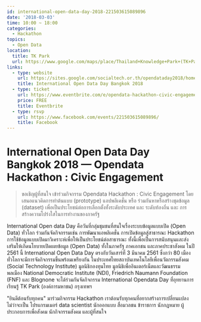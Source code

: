 ```yaml
---
id: international-open-data-day-2018-221503615089896
date: '2018-03-03'
time: 10:00 ~ 18:00
categories:
  - Hackathon
topics:
  - Open Data
location:
  title: TK Park
  url: https://www.google.com/maps/place/Thailand+Knowledge+Park+(TK+Park)/@13.7468988,100.5362244,17z/data=!3m2!4b1!5s0x30e29ecfc46acedb:0xdb78b1e7e3812c1!4m5!3m4!1s0x30e29ecfe7e2048b:0x70c06d7f845c6e1e!8m2!3d13.7468936!4d100.5384131
links:
  - type: website
    url: https://sites.google.com/socialtech.or.th/opendataday2018/home
    title: International Open Data Day Bangkok 2018
  - type: ticket
    url: https://www.eventbrite.com/e/opendata-hackathon-civic-engagement-tickets-43121660046?utm-medium=discovery&utm-campaign=social&utm-content=attendeeshare&aff=escb&utm-source=cp&utm-term=listing
    price: FREE
    title: Eventbrite
  - type: rsvp
    url: https://www.facebook.com/events/221503615089896/
    title: Facebook
---
```


# International Open Data Day Bangkok 2018 — Opendata Hackathon : Civic Engagement

> ขอเชิญผู้ที่สนใจ เข้าร่วมกิจกรรม Opendata Hackathon : Civic Engagement โดยเสนอแนวคิดการทำต้นแบบ (prototype) แอปพลิเคชั่น หรือ ร่วมกันหาหรือสร้างชุดข้อมูล (dataset) เพื่อเป็นประโยชน์ต่อการเลือกตั้งทั้งระดับประเทศ และ ระดับท้องถิ่น และ การสร้างความโปร่งใสในการทำงานของภาครัฐ

International Open data Day คือวันที่กลุ่มชุมชนที่สนใจเรื่องระบบข้อมูลแบบเปิด (Open Data) ทั่วโลก ร่วมกันจัดกิจกรรมเช่น การพัฒนาแอพลิเคชั่น การเปิดข้อมูลสู่สาธารณะ Hackathon การใช้ข้อมูลแบบเปิดมาวิเคราะห์เพื่อให้เป็นประโยชน์ต่อสาธารณะ ทั้งนี้เพื่อเป็นการสนับสนุนและส่งเสริมให้เกิดนโยบายเปิดเผยข้อมูล (Open Data) ทั้งในภาครัฐ ภาคเอกชน และภาคประชาสังคม ในปี 2561 นี้ International Open Data Day ตรงกับวันเสาร์ที่ 3 มีนาคม 2561 ซึ่งกว่า 80 เมืองทั่วโลกจะมีการจัดกิจกรรมขึ้นพร้อมเพรียงกัน ในประเทศไทยสถาบันเทคโนโลยีเพื่อนวัตกรรมสังคม (Social Technology Institute) มูลนิธิกองทุนไทย มูลนิธิเพื่ออินเตอร์เน็ตและวัฒนธรรมพลเมือง National Democratic Institute (NDI), Friedrich Naumann Foundation (FNF) และ Blognone จะได้ร่วมกันจัดกิจกรรม International Opendata Day ที่อุทยานการเรียนรู้ TK Park (องค์การมหาชน) กรุงเทพฯ

"ยินดีต้อนรับทุกคน" มาร่วมกิจกรรม Hackathon เราต้อนรับทุกคนที่อยากสร้างการเปลี่ยนแปลง ไม่ว่าจะเป็น โปรแกรมเมอร์ data scientist นักออกแบบ สื่อมวลชน ข้าราชการ นักกฎหมาย ผู้ประกอบการเพื่อสังคม นักกิจกรรมสังคม และผู้ที่สนใจ
